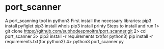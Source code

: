 # port_scanner
A port_scanning tool in python3
First install the necessary libraries:
pip3 install pyfiglet
pip3 install whois
pip3 install printy
Steps to install and run
1> git clone https://github.com/subhodeepmoitra/port_scanner.git
2> cd port_scanner
3>  pip3 install -r requirements.txt(for python3)
    pip install -r requirements.txt(for python2)
4> python3 port_scanner.py
